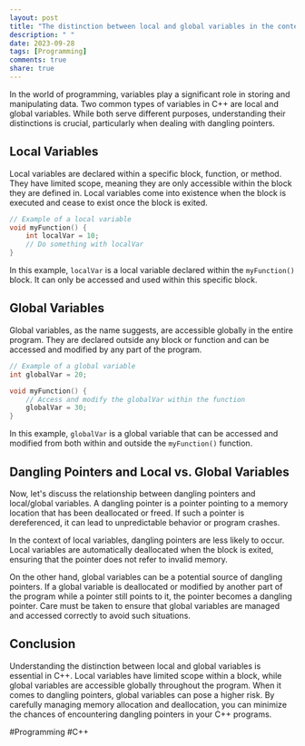 ```yaml
---
layout: post
title: "The distinction between local and global variables in the context of dangling pointers in C++"
description: " "
date: 2023-09-28
tags: [Programming]
comments: true
share: true
---
```


In the world of programming, variables play a significant role in storing and manipulating data. Two common types of variables in C++ are local and global variables. While both serve different purposes, understanding their distinctions is crucial, particularly when dealing with dangling pointers.

## Local Variables
Local variables are declared within a specific block, function, or method. They have limited scope, meaning they are only accessible within the block they are defined in. Local variables come into existence when the block is executed and cease to exist once the block is exited.

```cpp
// Example of a local variable
void myFunction() {
    int localVar = 10;
    // Do something with localVar
}
```

In this example, `localVar` is a local variable declared within the `myFunction()` block. It can only be accessed and used within this specific block.

## Global Variables
Global variables, as the name suggests, are accessible globally in the entire program. They are declared outside any block or function and can be accessed and modified by any part of the program.

```cpp
// Example of a global variable
int globalVar = 20;

void myFunction() {
    // Access and modify the globalVar within the function
    globalVar = 30;
}
```

In this example, `globalVar` is a global variable that can be accessed and modified from both within and outside the `myFunction()` function.

## Dangling Pointers and Local vs. Global Variables
Now, let's discuss the relationship between dangling pointers and local/global variables. A dangling pointer is a pointer pointing to a memory location that has been deallocated or freed. If such a pointer is dereferenced, it can lead to unpredictable behavior or program crashes.

In the context of local variables, dangling pointers are less likely to occur. Local variables are automatically deallocated when the block is exited, ensuring that the pointer does not refer to invalid memory.

On the other hand, global variables can be a potential source of dangling pointers. If a global variable is deallocated or modified by another part of the program while a pointer still points to it, the pointer becomes a dangling pointer. Care must be taken to ensure that global variables are managed and accessed correctly to avoid such situations.

## Conclusion
Understanding the distinction between local and global variables is essential in C++. Local variables have limited scope within a block, while global variables are accessible globally throughout the program. When it comes to dangling pointers, global variables can pose a higher risk. By carefully managing memory allocation and deallocation, you can minimize the chances of encountering dangling pointers in your C++ programs.

#Programming #C++